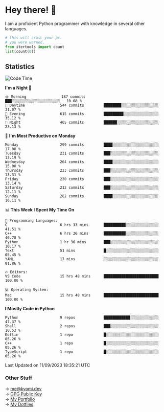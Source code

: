 # Hey there! 👋

I am a proficient Python programmer with knowledge in several other languages.

```py
# this will crash your pc.
# you were warned.
from itertools import count
list(count(0))
```

## Statistics
<!--START_SECTION:waka-->
![Code Time](http://img.shields.io/badge/Code%20Time-387%20hrs%2016%20mins-blue)

**I'm a Night 🦉** 

```text
🌞 Morning                187 commits         ███░░░░░░░░░░░░░░░░░░░░░░   10.68 % 
🌆 Daytime                544 commits         ████████░░░░░░░░░░░░░░░░░   31.07 % 
🌃 Evening                615 commits         █████████░░░░░░░░░░░░░░░░   35.12 % 
🌙 Night                  405 commits         ██████░░░░░░░░░░░░░░░░░░░   23.13 % 
```
📅 **I'm Most Productive on Monday** 

```text
Monday                   299 commits         ████░░░░░░░░░░░░░░░░░░░░░   17.08 % 
Tuesday                  231 commits         ███░░░░░░░░░░░░░░░░░░░░░░   13.19 % 
Wednesday                264 commits         ████░░░░░░░░░░░░░░░░░░░░░   15.08 % 
Thursday                 233 commits         ███░░░░░░░░░░░░░░░░░░░░░░   13.31 % 
Friday                   230 commits         ███░░░░░░░░░░░░░░░░░░░░░░   13.14 % 
Saturday                 212 commits         ███░░░░░░░░░░░░░░░░░░░░░░   12.11 % 
Sunday                   282 commits         ████░░░░░░░░░░░░░░░░░░░░░   16.11 % 
```


📊 **This Week I Spent My Time On** 

```text
💬 Programming Languages: 
C                        6 hrs 33 mins       ██████████░░░░░░░░░░░░░░░   41.51 % 
C++                      6 hrs 26 mins       ██████████░░░░░░░░░░░░░░░   40.78 % 
Python                   1 hr 36 mins        ███░░░░░░░░░░░░░░░░░░░░░░   10.17 % 
Text                     51 mins             █░░░░░░░░░░░░░░░░░░░░░░░░   05.45 % 
YAML                     17 mins             ░░░░░░░░░░░░░░░░░░░░░░░░░   01.86 % 

🔥 Editors: 
VS Code                  15 hrs 48 mins      █████████████████████████   100.00 % 

💻 Operating System: 
Mac                      15 hrs 48 mins      █████████████████████████   100.00 % 
```

**I Mostly Code in Python** 

```text
Python                   9 repos             ████████████░░░░░░░░░░░░░   47.37 % 
Shell                    2 repos             ███░░░░░░░░░░░░░░░░░░░░░░   10.53 % 
Kotlin                   1 repo              █░░░░░░░░░░░░░░░░░░░░░░░░   05.26 % 
C++                      1 repo              █░░░░░░░░░░░░░░░░░░░░░░░░   05.26 % 
TypeScript               1 repo              █░░░░░░░░░░░░░░░░░░░░░░░░   05.26 % 
```




 Last Updated on 11/09/2023 18:35:21 UTC
<!--END_SECTION:waka-->

### Other Stuff

→ [me@kyomi.dev](mailto:me@kyomi.dev)\
→ [GPG Public Key](https://github.com/bitterteriyaki.gpg)\
→ [My Portfolio](https://kyomi.dev)\
→ [My Dotfiles](https://github.com/bitterteriyaki/dotfiles)
